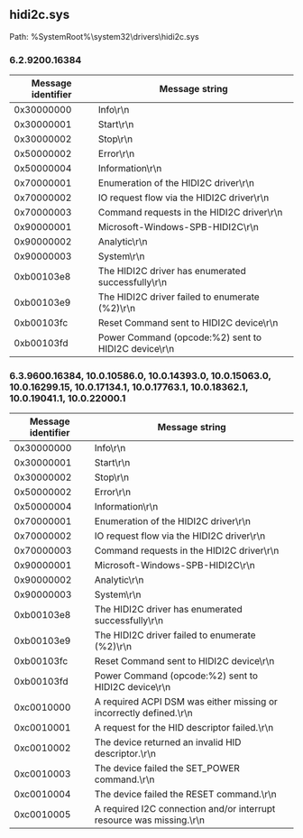 ## hidi2c.sys

Path: %SystemRoot%\system32\drivers\hidi2c.sys

### 6.2.9200.16384

Message identifier | Message string
--- | ---
0x30000000 | Info\r\n
0x30000001 | Start\r\n
0x30000002 | Stop\r\n
0x50000002 | Error\r\n
0x50000004 | Information\r\n
0x70000001 | Enumeration of the HIDI2C driver\r\n
0x70000002 | IO request flow via the HIDI2C driver\r\n
0x70000003 | Command requests in the HIDI2C driver\r\n
0x90000001 | Microsoft-Windows-SPB-HIDI2C\r\n
0x90000002 | Analytic\r\n
0x90000003 | System\r\n
0xb00103e8 | The HIDI2C driver has enumerated successfully\r\n
0xb00103e9 | The HIDI2C driver failed to enumerate (%2)\r\n
0xb00103fc | Reset Command sent to HIDI2C device\r\n
0xb00103fd | Power Command (opcode:%2) sent to HIDI2C device\r\n

### 6.3.9600.16384, 10.0.10586.0, 10.0.14393.0, 10.0.15063.0, 10.0.16299.15, 10.0.17134.1, 10.0.17763.1, 10.0.18362.1, 10.0.19041.1, 10.0.22000.1

Message identifier | Message string
--- | ---
0x30000000 | Info\r\n
0x30000001 | Start\r\n
0x30000002 | Stop\r\n
0x50000002 | Error\r\n
0x50000004 | Information\r\n
0x70000001 | Enumeration of the HIDI2C driver\r\n
0x70000002 | IO request flow via the HIDI2C driver\r\n
0x70000003 | Command requests in the HIDI2C driver\r\n
0x90000001 | Microsoft-Windows-SPB-HIDI2C\r\n
0x90000002 | Analytic\r\n
0x90000003 | System\r\n
0xb00103e8 | The HIDI2C driver has enumerated successfully\r\n
0xb00103e9 | The HIDI2C driver failed to enumerate (%2)\r\n
0xb00103fc | Reset Command sent to HIDI2C device\r\n
0xb00103fd | Power Command (opcode:%2) sent to HIDI2C device\r\n
0xc0010000 | A required ACPI DSM was either missing or incorrectly defined.\r\n
0xc0010001 | A request for the HID descriptor failed.\r\n
0xc0010002 | The device returned an invalid HID descriptor.\r\n
0xc0010003 | The device failed the SET_POWER command.\r\n
0xc0010004 | The device failed the RESET command.\r\n
0xc0010005 | A required I2C connection and/or interrupt resource was missing.\r\n
